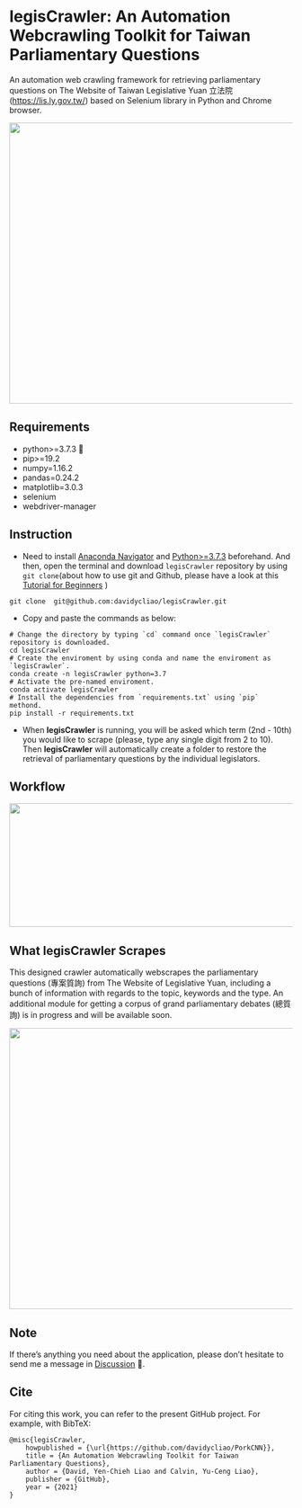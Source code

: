 # legisCrawler: An Automation Webcrawling Toolkit for Taiwan Parliamentary Questions

An automation web crawling framework for retrieving parliamentary questions on The Website of Taiwan Legislative Yuan 立法院 (https://lis.ly.gov.tw/) based on Selenium library in Python and Chrome browser. 


<p align="center">
  <img width="700" height="500" src="https://raw.githack.com/davidycliao/legisCrawler/main/images/image1.png" >
</p>


## Requirements

- python>=3.7.3 🐍
- pip>=19.2
- numpy=1.16.2
- pandas=0.24.2
- matplotlib=3.0.3
- selenium
- webdriver-manager

## Instruction

- Need to install [Anaconda Navigator](https://www.anaconda.com/products/individual-b) and [Python>=3.7.3](https://www.python.org/downloads/release/python-3810/) beforehand. And then, open the terminal and download `legisCrawler` repository by using `git clone`(about how to use git and Github, please have a look at this [Tutorial for Beginners](https://www.youtube.com/watch?v=RvnM6EEwp1I) )
```
git clone  git@github.com:davidycliao/legisCrawler.git
```

- Copy and paste the commands as below:
```
# Change the directory by typing `cd` command once `legisCrawler` repository is downloaded.
cd legisCrawler
# Create the enviroment by using conda and name the enviroment as `legisCrawler`.
conda create -n legisCrawler python=3.7 
# Activate the pre-named enviroment. 
conda activate legisCrawler 
# Install the dependencies from `requirements.txt` using `pip` methond.
pip install -r requirements.txt   
```

- When **legisCrawler** is running, you will be asked which term (2nd - 10th) you would like to scrape (please, type any single digit from 2 to 10). Then **legisCrawler** will automatically create a folder to restore the retrieval of parliamentary questions by the individual legislators.  


## Workflow 

<p align="center">
  <img width="700" height="220" src="https://raw.githack.com/davidycliao/legisCrawler/main/images/image4.png" >
</p>


## What **legisCrawler** Scrapes
This designed crawler automatically webscrapes the parliamentary questions (專案質詢) from The Website of Legislative Yuan, including a bunch of information with regards to the topic, keywords and the type. An additional module for getting a corpus of grand parliamentary debates (總質詢) is in progress and will be available soon.

<p align="center">
  <img width="700" height="500" src="https://raw.githack.com/davidycliao/legisCrawler/main/images/image3.png" >
</p>


## Note
If there’s anything you need about the application, please don’t hesitate to send me a message in [Discussion](https://github.com/davidycliao/legisCrawler/discussions) 📣. 


## Cite

For citing this work, you can refer to the present GitHub project. For example, with BibTeX:
```
@misc{legisCrawler,
    howpublished = {\url{https://github.com/davidycliao/PorkCNN}},
    title = {An Automation Webcrawling Toolkit for Taiwan Parliamentary Questions},
    author = {David, Yen-Chieh Liao and Calvin, Yu-Ceng Liao},
    publisher = {GitHub},
    year = {2021}
}
```

